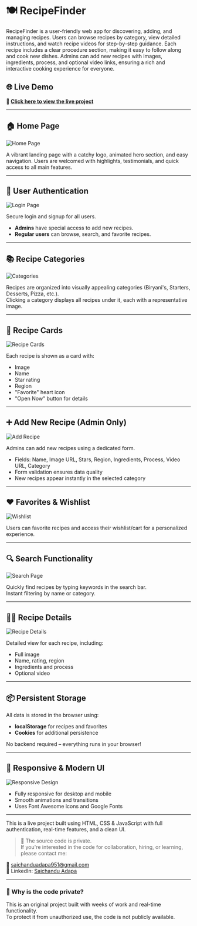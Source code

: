 # 🍽️ RecipeFinder

RecipeFinder is a user-friendly web app for discovering, adding, and managing recipes. Users can browse recipes by category, view detailed instructions, and watch recipe videos for step-by-step guidance. Each recipe includes a clear procedure section, making it easy to follow along and cook new dishes. Admins can add new recipes with images, ingredients, process, and optional video links, ensuring a rich and interactive cooking experience for everyone.

## 🌐 Live Demo

**🔗 [Click here to view the live project](https://recipe-finder-two-murex.vercel.app/HomePage/RecipeFinder/home.html)**

---

## 🏠 Home Page

![Home Page](images/home.png)

A vibrant landing page with a catchy logo, animated hero section, and easy navigation. Users are welcomed with highlights, testimonials, and quick access to all main features.

---

## 🔐 User Authentication

![Login Page](images/login.png)

Secure login and signup for all users.  
- **Admins** have special access to add new recipes.
- **Regular users** can browse, search, and favorite recipes.

---

## 📚 Recipe Categories

![Categories](images/categories.png)

Recipes are organized into visually appealing categories (Biryani's, Starters, Desserts, Pizza, etc.).  
Clicking a category displays all recipes under it, each with a representative image.

---

## 🍲 Recipe Cards

![Recipe Cards](images/recipe_cards.png)

Each recipe is shown as a card with:
- Image
- Name
- Star rating
- Region
- "Favorite" heart icon
- "Open Now" button for details

---

## ➕ Add New Recipe (Admin Only)

![Add Recipe](images/add_recipe.png)

Admins can add new recipes using a dedicated form.  
- Fields: Name, Image URL, Stars, Region, Ingredients, Process, Video URL, Category
- Form validation ensures data quality
- New recipes appear instantly in the selected category

---

## ❤️ Favorites & Wishlist

![Wishlist](images/wishlist.png)

Users can favorite recipes and access their wishlist/cart for a personalized experience.

---

## 🔍 Search Functionality

![Search Page](images/search.png)

Quickly find recipes by typing keywords in the search bar.  
Instant filtering by name or category.

---

## 👨‍🍳 Recipe Details

![Recipe Details](images/details.png)

Detailed view for each recipe, including:
- Full image
- Name, rating, region
- Ingredients and process
- Optional video

---

## 📦 Persistent Storage

All data is stored in the browser using:
- **localStorage** for recipes and favorites
- **Cookies** for additional persistence

No backend required – everything runs in your browser!

---

## 📱 Responsive & Modern UI

![Responsive Design](images/responsive.png)

- Fully responsive for desktop and mobile
- Smooth animations and transitions
- Uses Font Awesome icons and Google Fonts

---
This is a live project built using HTML, CSS & JavaScript with full authentication, real-time features, and a clean UI.

> 📌 The source code is private.  
> If you're interested in the code for collaboration, hiring, or learning, please contact me:

📧 saichanduadapa951@gmail.com  
📱 LinkedIn: [Saichandu Adapa](https://www.linkedin.com/in/saichandu-adapa-143b41254/)

---
### 🔐 Why is the code private?
This is an original project built with weeks of work and real-time functionality.  
To protect it from unauthorized use, the code is not publicly available.

